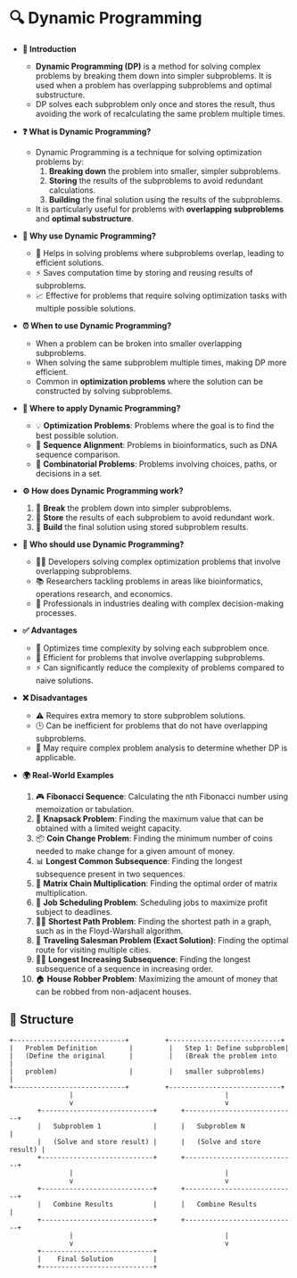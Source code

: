 # 🔍 Dynamic Programming

- **🔎 Introduction**
    - **Dynamic Programming (DP)** is a method for solving complex problems by breaking them down into simpler subproblems. It is used when a problem has overlapping subproblems and optimal substructure.
    - DP solves each subproblem only once and stores the result, thus avoiding the work of recalculating the same problem multiple times.

- **❓ What is Dynamic Programming?**
    - Dynamic Programming is a technique for solving optimization problems by:
        1. **Breaking down** the problem into smaller, simpler subproblems.
        2. **Storing** the results of the subproblems to avoid redundant calculations.
        3. **Building** the final solution using the results of the subproblems.
    - It is particularly useful for problems with **overlapping subproblems** and **optimal substructure**.

- **🤔 Why use Dynamic Programming?**
    - 🧩 Helps in solving problems where subproblems overlap, leading to efficient solutions.
    - ⚡ Saves computation time by storing and reusing results of subproblems.
    - 📈 Effective for problems that require solving optimization tasks with multiple possible solutions.

- **⏰ When to use Dynamic Programming?**
    - When a problem can be broken into smaller overlapping subproblems.
    - When solving the same subproblem multiple times, making DP more efficient.
    - Common in **optimization problems** where the solution can be constructed by solving subproblems.

- **📍 Where to apply Dynamic Programming?**
    - 💡 **Optimization Problems**: Problems where the goal is to find the best possible solution.
    - 🔄 **Sequence Alignment**: Problems in bioinformatics, such as DNA sequence comparison.
    - 🧩 **Combinatorial Problems**: Problems involving choices, paths, or decisions in a set.

- **⚙️ How does Dynamic Programming work?**
    1. 🧩 **Break** the problem down into simpler subproblems.
    2. 💾 **Store** the results of each subproblem to avoid redundant work.
    3. 🔄 **Build** the final solution using stored subproblem results.

- **👥 Who should use Dynamic Programming?**
    - 🧑‍💻 Developers solving complex optimization problems that involve overlapping subproblems.
    - 📚 Researchers tackling problems in areas like bioinformatics, operations research, and economics.
    - 💼 Professionals in industries dealing with complex decision-making processes.

- **✅ Advantages**
    - 🚀 Optimizes time complexity by solving each subproblem once.
    - 🧠 Efficient for problems that involve overlapping subproblems.
    - ⚡ Can significantly reduce the complexity of problems compared to naive solutions.

- **❌ Disadvantages**
    - ⚠️ Requires extra memory to store subproblem solutions.
    - 🕒 Can be inefficient for problems that do not have overlapping subproblems.
    - 🔄 May require complex problem analysis to determine whether DP is applicable.

- **🌍 Real-World Examples**
    1. 🎮 **Fibonacci Sequence**: Calculating the nth Fibonacci number using memoization or tabulation.
    2. 💸 **Knapsack Problem**: Finding the maximum value that can be obtained with a limited weight capacity.
    3. 📦 **Coin Change Problem**: Finding the minimum number of coins needed to make change for a given amount of money.
    4. 📊 **Longest Common Subsequence**: Finding the longest subsequence present in two sequences.
    5. 🧩 **Matrix Chain Multiplication**: Finding the optimal order of matrix multiplication.
    6. 💼 **Job Scheduling Problem**: Scheduling jobs to maximize profit subject to deadlines.
    7. 🚶‍♀️ **Shortest Path Problem**: Finding the shortest path in a graph, such as in the Floyd-Warshall algorithm.
    8. 🧳 **Traveling Salesman Problem (Exact Solution)**: Finding the optimal route for visiting multiple cities.
    9. 🏋️‍♂️ **Longest Increasing Subsequence**: Finding the longest subsequence of a sequence in increasing order.
    10. 🏠 **House Robber Problem**: Maximizing the amount of money that can be robbed from non-adjacent houses.

## 🌟 Structure

```plaintext
+----------------------------+         +----------------------------+
|   Problem Definition        |         |   Step 1: Define subproblem|
|   (Define the original      |         |   (Break the problem into   |
|   problem)                  |         |   smaller subproblems)      |
+----------------------------+         +----------------------------+
               |                                      |
               v                                      v
       +----------------------------+      +----------------------------+
       |   Subproblem 1             |      |   Subproblem N             |
       |   (Solve and store result) |      |   (Solve and store result) |
       +----------------------------+      +----------------------------+
               |                                      |
               v                                      v
       +----------------------------+      +----------------------------+
       |   Combine Results          |      |   Combine Results          |
       +----------------------------+      +----------------------------+
               |                                      |
               v                                      v
       +----------------------------+
       |    Final Solution          |
       +----------------------------+
